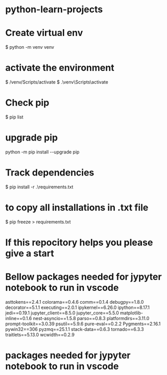 # python-learn-projects


# Create virtual env
$ python -m venv venv 

# activate the environment
$ /venv/Scripts/activate
$ .\venv\Scripts\activate

# Check pip
$ pip list

# upgrade pip
python -m pip install --upgrade pip

# Track dependencies
$ pip install -r .\requirements.txt
# to copy all installations in .txt file
$ pip freeze > requirements.txt


# If this repocitory helps you please give a start

# Bellow packages needed for jypyter notebook to run in vscode
asttokens==2.4.1
colorama==0.4.6
comm==0.1.4
debugpy==1.8.0
decorator==5.1.1
executing==2.0.1
ipykernel==6.26.0
ipython==8.17.1
jedi==0.19.1
jupyter_client==8.5.0
jupyter_core==5.5.0
matplotlib-inline==0.1.6
nest-asyncio==1.5.8
parso==0.8.3
platformdirs==3.11.0
prompt-toolkit==3.0.39
psutil==5.9.6
pure-eval==0.2.2
Pygments==2.16.1
pywin32==306
pyzmq==25.1.1
stack-data==0.6.3
tornado==6.3.3
traitlets==5.13.0
wcwidth==0.2.9
# packages needed for jypyter notebook to run in vscode